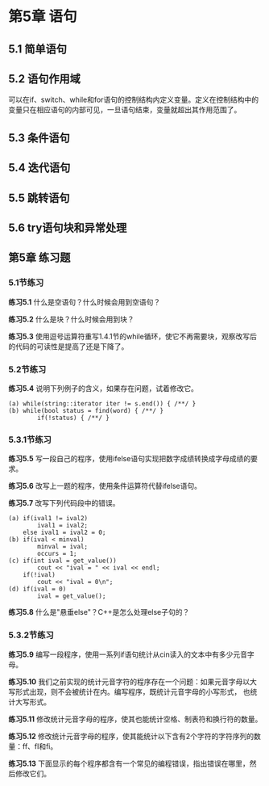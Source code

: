 # 第5章 语句

## 5.1 简单语句

## 5.2 语句作用域
可以在if、switch、while和for语句的控制结构内定义变量。定义在控制结构中的变量只在相应语句的内部可见，一旦语句结束，变量就超出其作用范围了。

## 5.3 条件语句

## 5.4 迭代语句

## 5.5 跳转语句

## 5.6 try语句块和异常处理













## 第5章 练习题
### 5.1节练习
<b>练习5.1</b> 什么是空语句？什么时候会用到空语句？

<b>练习5.2</b> 什么是块？什么时候会用到块？

<b>练习5.3</b> 使用逗号运算符重写1.4.1节的while循环，使它不再需要块，观察改写后的代码的可读性是提高了还是下降了。

### 5.2节练习
<b>练习5.4</b> 说明下列例子的含义，如果存在问题，试着修改它。
```text
(a) while(string::iterator iter != s.end()) { /**/ }
(b) while(bool status = find(word) { /**/ }
        if(!status) { /**/ }
```

### 5.3.1节练习
<b>练习5.5</b> 写一段自己的程序，使用ifelse语句实现把数字成绩转换成字母成绩的要求。

<b>练习5.6</b> 改写上一题的程序，使用条件运算符代替ifelse语句。

<b>练习5.7</b> 改写下列代码段中的错误。
```text
(a) if(ival1 != ival2)
        ival1 = ival2;
    else ival1 = ival2 = 0;
(b) if(ival < minval)
        minval = ival;
        occurs = 1;
(c) if(int ival = get_value())
        cout << "ival = " << ival << endl;
    if(!ival)
        cout << "ival = 0\n";
(d) if(ival = 0)
        ival = get_value();
```
<b>练习5.8</b> 什么是"悬垂else"？C++是怎么处理else子句的？

### 5.3.2节练习
<b>练习5.9</b> 编写一段程序，使用一系列if语句统计从cin读入的文本中有多少元音字母。

<b>练习5.10</b> 我们之前实现的统计元音字符的程序存在一个问题：如果元音字母以大写形式出现，则不会被统计在内。编写程序，既统计元音字母的小写形式，
也统计大写形式。

<b>练习5.11</b> 修改统计元音字母的程序，使其也能统计空格、制表符和换行符的数量。

<b>练习5.12</b> 修改统计元音字母的程序，使其能统计以下含有2个字符的字符序列的数量：ff、fl和fi。

<b>练习5.13</b> 下面显示的每个程序都含有一个常见的编程错误，指出错误在哪里，然后修改它们。







